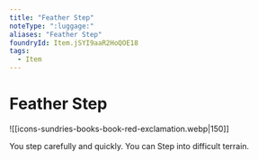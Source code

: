 ```yaml
---
title: "Feather Step"
noteType: ":luggage:"
aliases: "Feather Step"
foundryId: Item.jSYI9aaR2HoQOE18
tags:
  - Item
---
```


# Feather Step
![[icons-sundries-books-book-red-exclamation.webp|150]]

You step carefully and quickly. You can Step into difficult terrain.

